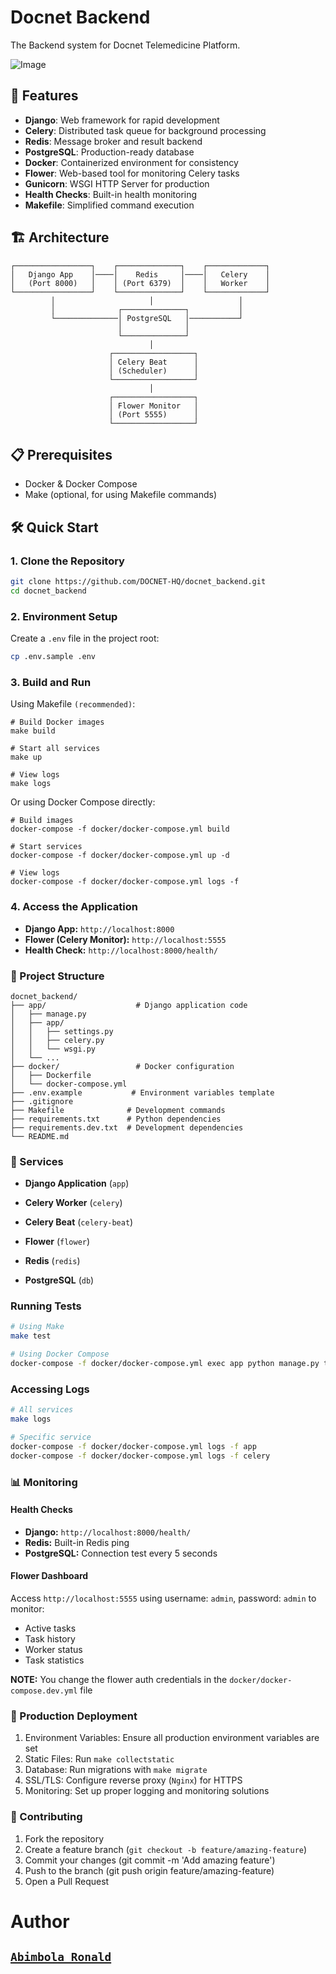 # Docnet Backend

The Backend system for Docnet Telemedicine Platform.

![Image](https://github.com/user-attachments/assets/95c3bd7f-d1fe-4b98-9bfa-05ded12c76bb)

## 🚀 Features

- **Django**: Web framework for rapid development
- **Celery**: Distributed task queue for background processing
- **Redis**: Message broker and result backend
- **PostgreSQL**: Production-ready database
- **Docker**: Containerized environment for consistency
- **Flower**: Web-based tool for monitoring Celery tasks
- **Gunicorn**: WSGI HTTP Server for production
- **Health Checks**: Built-in health monitoring
- **Makefile**: Simplified command execution

## 🏗️ Architecture


```
┌─────────────────┐    ┌──────────────┐    ┌─────────────┐
│   Django App    │────│    Redis     │────│   Celery    │
│   (Port 8000)   │    │ (Port 6379)  │    │   Worker    │
└─────────────────┘    └──────────────┘    └─────────────┘
         │                     │                   │
         │              ┌──────────────┐           │
         └──────────────│ PostgreSQL   │───────────┘
                        │              │
                        └──────────────┘
                               │
                      ┌──────────────────┐
                      │ Celery Beat      │
                      │ (Scheduler)      │
                      └──────────────────┘
                               │
                      ┌──────────────────┐
                      │ Flower Monitor   │
                      │ (Port 5555)      │
                      └──────────────────┘
```

## 📋 Prerequisites

- Docker & Docker Compose
- Make (optional, for using Makefile commands)

## 🛠️ Quick Start

### 1. Clone the Repository

```bash
git clone https://github.com/DOCNET-HQ/docnet_backend.git
cd docnet_backend
```


### 2. Environment Setup
Create a `.env` file in the project root:

```bash
cp .env.sample .env
```

### 3. Build and Run
Using Makefile `(recommended)`:

```
# Build Docker images
make build

# Start all services
make up

# View logs
make logs
```

Or using Docker Compose directly:

```
# Build images
docker-compose -f docker/docker-compose.yml build

# Start services
docker-compose -f docker/docker-compose.yml up -d

# View logs
docker-compose -f docker/docker-compose.yml logs -f
```

### 4. Access the Application

- **Django App:** `http://localhost:8000`
- **Flower (Celery Monitor):** `http://localhost:5555`
- **Health Check:** `http://localhost:8000/health/`

### 📁 Project Structure
```
docnet_backend/
├── app/                    # Django application code
│   ├── manage.py
│   ├── app/
│   │   ├── settings.py
│   │   ├── celery.py
│   │   └── wsgi.py
│   └── ...
├── docker/                 # Docker configuration
│   ├── Dockerfile
│   └── docker-compose.yml
├── .env.example           # Environment variables template
├── .gitignore
├── Makefile              # Development commands
├── requirements.txt      # Python dependencies
├── requirements.dev.txt  # Development dependencies
└── README.md
```

### 🐳 Services

- **Django Application** (`app`)

- **Celery Worker** (`celery`)

- **Celery Beat** (`celery-beat`)

- **Flower** (`flower`)

- **Redis** (`redis`)

- **PostgreSQL** (`db`)

### Running Tests
```bash
# Using Make
make test

# Using Docker Compose
docker-compose -f docker/docker-compose.yml exec app python manage.py test
```

### Accessing Logs
```bash
# All services
make logs

# Specific service
docker-compose -f docker/docker-compose.yml logs -f app
docker-compose -f docker/docker-compose.yml logs -f celery
```

### 📊 Monitoring

#### Health Checks
- **Django:** `http://localhost:8000/health/`
- **Redis:** Built-in Redis ping
- **PostgreSQL:** Connection test every 5 seconds

#### Flower Dashboard
Access `http://localhost:5555` using username: `admin`, password: `admin` to monitor:

- Active tasks
- Task history
- Worker status
- Task statistics

**NOTE:** You change the flower auth credentials in the `docker/docker-compose.dev.yml` file


### 🚀 Production Deployment

1. Environment Variables: Ensure all production environment variables are set
2. Static Files: Run `make collectstatic`
3. Database: Run migrations with `make migrate`
4. SSL/TLS: Configure reverse proxy (`Nginx`) for HTTPS
5. Monitoring: Set up proper logging and monitoring solutions

### 🤝 Contributing

1. Fork the repository
2. Create a feature branch (`git checkout -b feature/amazing-feature`)
3. Commit your changes (git commit -m 'Add amazing feature')
4. Push to the branch (git push origin feature/amazing-feature)
5. Open a Pull Request

# Author

## [`Abimbola Ronald`](https://www.linkedin.com/in/abimbola-ronald-977299224/)
